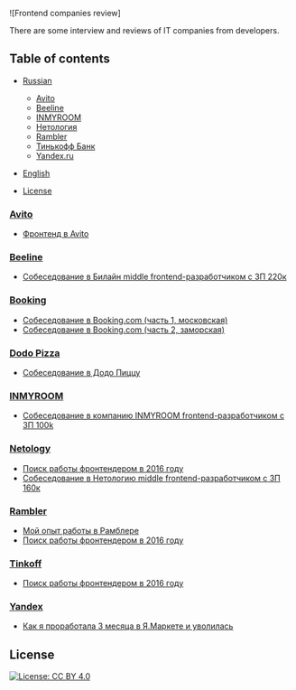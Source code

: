 ![Frontend companies review]

There are some interview and reviews of IT companies from developers. 

## Table of contents


- [Russian](#russian)
  - [Avito](#avito)
  - [Beeline](#beeline)
  - [INMYROOM](#inmyroom)
  - [Нетология](#netology)
  - [Rambler](#rambler)
  - [Тинькофф Банк](#tinkoff)
  - [Yandex.ru](#yandex)
  
- [English](#english)
  
- [License](#license)


 
### [Avito](https://www.avito.ru/)

- [Фронтенд в Avito](https://youtu.be/OFKbwNc8AIw)
  
### [Beeline](https://www.beeline.ru/)

- [Собеседование в Билайн middle frontend-разработчиком с ЗП 220к](https://youtu.be/nToDJ0sh5Z4)

### [Booking](https://www.booking.com/)

- [Собеседование в Booking.com (часть 1, московская)](https://habr.com/ru/post/298166/)
- [Собеседование в Booking.com (часть 2, заморская)](https://habr.com/ru/post/298390/)

### [Dodo Pizza](https://www.beeline.ru/)

- [Собеседование в Додо Пиццу](https://habr.com/ru/company/dodopizzadev/blog/490372/)

### [INMYROOM](https://netology-group.ru/)

- [Собеседование в компанию INMYROOM frontend-разработчиком с ЗП 100k](https://youtu.be/YzEUQXePaVE) 

### [Netology](https://netology-group.ru/)

- [Поиск работы фронтендером в 2016 году](https://andrew-r.ru/notes/searching-for-job-2016/) 
- [Собеседование в Нетологию middle frontend-разработчиком с ЗП 160к](https://www.youtube.com/watch?v=QeLHnxuiHrQ) 

### [Rambler](https://www.rambler.ru/)

- [Мой опыт работы в Рамблерe](https://andrew-r.ru/notes/work-at-rambler/) 
- [Поиск работы фронтендером в 2016 году](https://andrew-r.ru/notes/searching-for-job-2016/) 

### [Tinkoff](https://www.tinkoff.ru/)

- [Поиск работы фронтендером в 2016 году](https://andrew-r.ru/notes/searching-for-job-2016/) 

 ### [Yandex](https://www.yandex.ru/)

- [Как я проработала 3 месяца в Я.Маркете и уволилась](https://habr.com/ru/post/470337/)


## License

[![License: CC BY 4.0](https://licensebuttons.net/l/by/4.0/80x15.png)](https://creativecommons.org/licenses/by/4.0/)
